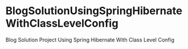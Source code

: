 # BlogSolutionUsingSpringHibernateWithClassLevelConfig
Blog Solution Project Using Spring Hibernate With Class Level Config
